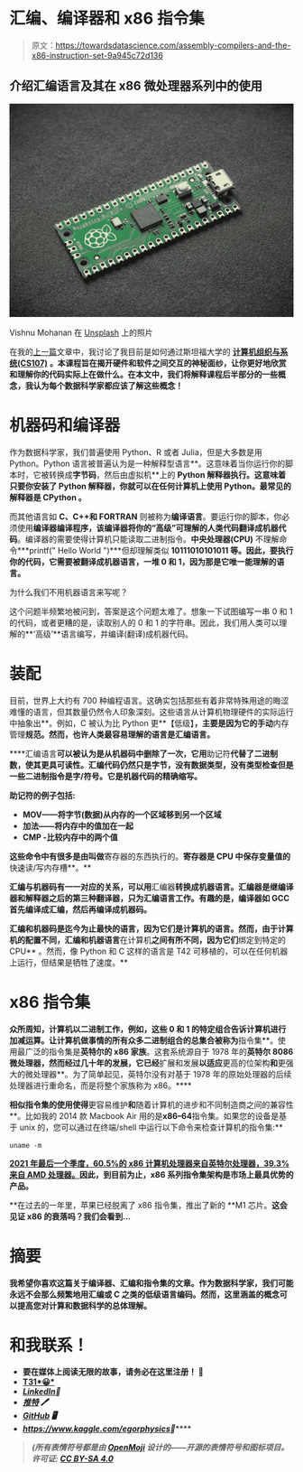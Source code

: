 # 汇编、编译器和 x86 指令集

> 原文：<https://towardsdatascience.com/assembly-compilers-and-the-x86-instruction-set-9a945c72d136>

## 介绍汇编语言及其在 x86 微处理器系列中的使用

![](img/971d6b02a264185c59c42d84086f9571.png)

Vishnu Mohanan 在 [Unsplash](https://unsplash.com?utm_source=medium&utm_medium=referral) 上的照片

在我的[上一篇](/back-to-bit-sics-bits-pointers-and-memory-8c0eb125a0b7)文章中，我讨论了我目前是如何通过斯坦福大学的 [**计算机组织与系统(CS107)**](https://web.stanford.edu/class/archive/cs/cs107/cs107.1222/) **。本课程旨在揭开硬件和软件之间交互的神秘面纱，让你更好地欣赏和理解你的代码实际上在做什么。在本文中，我们将解释课程后半部分的一些概念，我认为每个数据科学家都应该了解这些概念！**

# 机器码和编译器

作为数据科学家，我们普遍使用 Python、R 或者 Julia，但是大多数是用 Python。Python 语言被普遍认为是一种解释型语言**。这意味着当你运行你的脚本时，它被转换成**字节码**，然后由虚拟机**上的 **Python 解释器执行。这意味着只要你安装了 Python 解释器，你就可以在任何计算机上使用 Python。最常见的解释器是 **CPython** 。**

而其他语言如 **C、C++和 FORTRAN** 则被称为**编译语言**。要运行你的脚本，你必须使用**编译器编译程序，该编译器将你的“高级”可理解的人类代码翻译成机器代码**。编译器的需要使得计算机只能读取二进制指令。**中央处理器(CPU)** 不理解命令***printf(" Hello World ")***但却理解类似 **10111010101011 等。因此，要执行你的代码，它需要被翻译成机器语言，一堆 0 和 1，因为那是它唯一能理解的语言。**

为什么我们不用机器语言来写呢？

这个问题半频繁地被问到，答案是这个问题太难了。想象一下试图编写一串 0 和 1 的代码，或者更糟的是，读取别人的 0 和 1 的字符串。因此，我们用人类可以理解的**‘高级’**语言编写，并编译(翻译)成机器代码。

# 装配

目前，世界上大约有 700 种编程语言。这确实包括那些有着非常特殊用途的晦涩难懂的语言，但其数量仍然令人印象深刻。这些语言从计算机物理硬件的实际运行中抽象出**。例如，C 被认为比 Python 更**【低级】**，主要是因为它的手动**内存管理**规范。然而，也许人类最容易理解的语言是汇编语言。**

****汇编语言**可以被认为是从机器码中删除了一次，它用**助记符**代替了二进制数，使其更具可读性。汇编代码仍然只是字节，**没有数据类型，没有类型检查**但是一些二进制指令是字/符号。它是机器代码的精确缩写。**

**助记符的例子包括:**

*   ****MOV**——将字节(数据)从内存的一个区域移到另一个区域**
*   ****加法**——将内存中的值加在一起**
*   ****CMP** -比较内存中的两个值**

**这些命令中有很多是由叫做**寄存器的东西执行的。**寄存器是 CPU 中保存变量值的**快速读/写内存槽**。**

**汇编与机器码有一一对应的关系，可以用**汇编器**转换成机器语言。汇编器是继编译器和解释器之后的第三种翻译器，只为汇编语言工作。有趣的是，编译器如 **GCC** 首先编译成汇编，然后再编译成机器码。**

**汇编和机器码是迄今为止最快的语言，因为它们是计算机的语言。然而，由于计算机的配置不同，汇编和机器语言**在计算机**之间有所不同，因为它们**绑定到特定的 CPU** 。然而，像 Python 和 C 这样的语言是 T42 可移植的，可以在任何机器上运行，但结果是牺牲了速度。**

# **x86 指令集**

**众所周知，计算机以二进制工作，例如，这些 0 和 1 的特定组合告诉计算机进行加减运算。让计算机做事情的所有众多二进制组合的总集合被称为**指令集**。使用最广泛的指令集是**英特尔的 x86 家族**。这套系统源自于 1978 年的**英特尔 8086 微处理器，然而经过几十年的发展，它已经**扩展和发展**以适应**更高的位架构**和**更强大的微处理器**。为了简单起见，英特尔没有对基于 1978 年的原始处理器的后续处理器进行重命名，而是将整个家族称为 x86。****

**相似指令集的使用使得**更容易维护**和**随着计算机的进步和不同制造商之间的兼容性**。比如我的 2014 款 Macbook Air 用的是**x86–64**指令集。如果您的设备是基于 unix 的，您可以通过在终端/shell 中运行以下命令来检查计算机的指令集:**

```
uname -m
```

**[2021 年最后一个季度，60.5%的 x86 计算机处理器来自英特尔处理器，39.3%来自 AMD 处理器。](https://www.statista.com/statistics/735904/worldwide-x86-intel-amd-market-share/)因此，到目前为止，x86 系列指令集架构是市场上最具优势的产品。**

**在过去的一年里，苹果已经脱离了 x86 指令集，推出了新的 **M1 芯片。**这会见证 x86 的衰落吗？我们会看到…**

# **摘要**

**我希望你喜欢这篇关于编译器、汇编和指令集的文章。作为数据科学家，我们可能永远不会那么频繁地用汇编或 C 之类的低级语言编码。然而，这里涵盖的概念可以提高您对计算和数据科学的总体理解。**

# **和我联系！**

*   **要在媒体上阅读无限的故事，请务必在这里注册！ 💜**
*   **[T31*😀*](/subscribe/@egorhowell)**
*   **[*LinkedIn*](https://www.linkedin.com/in/egor-howell-092a721b3/)*👔***
*   ***[*推特*](https://twitter.com/EgorHowell) 🖊***
*   ***[*GitHub*](https://github.com/egorhowell) 🖥***
*   ***<https://www.kaggle.com/egorphysics>**🏅*****

> *****(所有表情符号都是由 [OpenMoji](https://openmoji.org/) 设计的——开源的表情符号和图标项目。许可证: [CC BY-SA 4.0](https://creativecommons.org/licenses/by-sa/4.0/#)*****